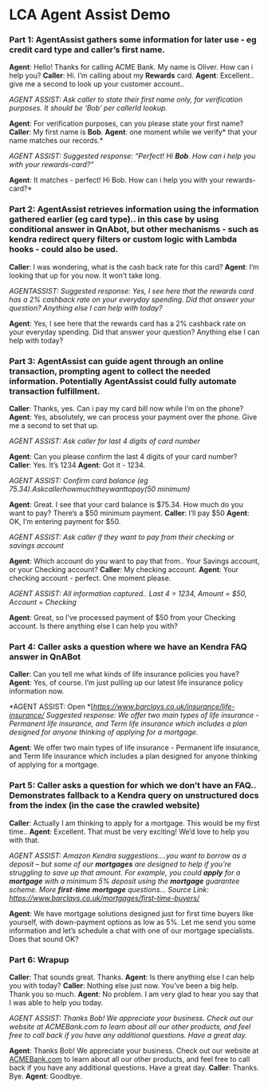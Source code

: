 # LCA Agent Assist Demo

### Part 1: AgentAssist gathers some information for later use - eg credit card type and caller’s first name.
  
**Agent**: Hello! Thanks for calling ACME Bank. My name is Oliver. How can i help you?
**Caller**: Hi. I’m calling about my **Rewards** card. 
**Agent**: Excellent.. give me a second to look up your customer account..  

*AGENT ASSIST:  Ask caller to state their first name only, for verification purposes. It should be ‘Bob’ per callerId lookup.*
  
**Agent**: For verification purposes, can you please state your first name?
**Caller**: My first name is **Bob**. 
**Agent**: one moment while we verify* that your name matches our records.*  

*AGENT ASSIST: Suggested response: “Perfect! Hi ****Bob****. How can i help you with your rewards-card?”*  

**Agent**:  It matches - perfect! Hi Bob. How can i help you with your rewards-card?*

### Part 2: AgentAssist retrieves information using the information gathered earlier (eg card type).. in this case by using conditional answer in QnAbot, but other mechanisms -  such as kendra redirect query filters or custom logic with Lambda hooks - could also be used.


**Caller**: I was wondering, what is the cash back rate for this card?
**Agent**:  I’m looking that up for you now. It won’t take long.   

*AGENTASSIST: Suggested response: Yes, I see here that the rewards card has a 2% cashback rate on your everyday spending. Did that answer your question? Anything else I can help with today?*
  
**Agent**: Yes, I see here that the rewards card has a 2% cashback rate on your everyday spending. Did that answer your question? Anything else I can help with today?

### Part 3: AgentAssist can guide agent through an online transaction, prompting agent to collect the needed information. Potentially AgentAssist could fully automate transaction fulfillment.
 
**Caller**: Thanks, yes. Can i pay my card bill now while I’m on the phone?
**Agent**:  Yes, absolutely, we can process your payment over the phone. Give me a second to set that up.  

*AGENT ASSIST: Ask caller for last 4 digits of card number*
  
**Agent**: Can you please confirm the last 4 digits of your card number?
**Caller**: Yes. It’s 1234
**Agent**:  Got it - 1234.  
  
*AGENT ASSIST: Confirm card balance (eg $75.34). Ask caller how much they want to pay ($50 minimum)*
  
**Agent**: Great. I see that your card balance is $75.34. How much do you want to pay? There’s a $50 minimum payment.
**Caller**: I’ll pay $50
**Agent**:  OK, I’m entering payment for $50.  
  
*AGENT ASSIST: Ask caller if they want to pay from their checking or savings account*
  
**Agent**: Which account do you want to pay that from.. Your Savings account, or your Checking account?
**Caller**: My checking account.
**Agent**:  Your checking account - perfect. One moment please.  
  
*AGENT ASSIST: All information captured.. Last 4 = 1234, Amount = $50, Account = Checking*
  
**Agent**: Great, so I’ve processed payment of $50 from your Checking account.  Is there anything else I can help you with?

### Part 4: Caller asks a question where we have an Kendra FAQ answer in QnABot

**Caller**: Can you tell me what kinds of life insurance policies you have?  
**Agent**:  Yes, of course. I’m just pulling up our latest life insurance policy information now.  
  
*AGENT ASSIST: Open *[*https://www.barclays.co.uk/insurance/life-insurance/  Suggested response: We offer two main types of life insurance - Permanent life insurance, and Term life insurance which includes a plan designed for anyone thinking of applying for a mortgage.*
  
**Agent**: We offer two main types of life insurance - Permanent life insurance, and Term life insurance which includes a plan designed for anyone thinking of applying for a mortgage.


### Part 5: Caller asks a question for which we don’t have an FAQ.. Demonstrates fallback to a Kendra query on unstructured docs from the index (in the case the crawled website)

**Caller**: Actually I am thinking to apply for a mortgage. This would be my first time..
**Agent**: Excellent. That must be very exciting! We’d love to help you with that.  
  
*AGENT ASSIST: Amazon Kendra suggestions....you want to borrow as a deposit – but some of our **mortgages** are designed to help if you’re struggling to save up that amount. For example, you could **apply** for a **mortgage** with a minimum 5% deposit using the **mortgage** guarantee scheme. More **first**-**time** **mortgage** questions...*
*Source Link: https://www.barclays.co.uk/mortgages/first-time-buyers/*
  
**Agent**: We have mortgage solutions designed just for first time buyers like yourself, with down-payment options as low as 5%. Let me send you some information and let’s schedule a chat with one of our mortgage specialists. Does that sound OK?

### Part 6: Wrapup

**Caller**: That sounds great. Thanks. 
**Agent**: Is there anything else I can help you with today?
**Caller**: Nothing else just now. You’ve been a big help. Thank you so much.
**Agent**: No problem. I am very glad to hear you say that I was able to help you today.   
  
*AGENT ASSIST: Thanks Bob! We appreciate your business. Check out our website at ACMEBank.com to learn about all our other products, and feel free to call back if you have any additional questions. Have a great day.*
  
**Agent**: Thanks Bob! We appreciate your business. Check out our website at [ACMEBank.com](http://acme.com/) to learn about all our other products, and feel free to call back if you have any additional questions. Have a great day.
**Caller**: Thanks. Bye.
**Agent**: Goodbye.
 





 



